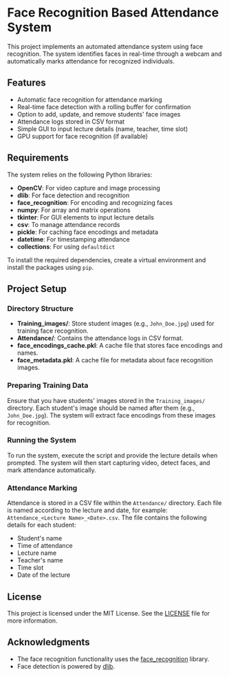 # Face Recognition Based Attendance System

This project implements an automated attendance system using face recognition. The system identifies faces in real-time through a webcam and automatically marks attendance for recognized individuals.

## Features

- Automatic face recognition for attendance marking
- Real-time face detection with a rolling buffer for confirmation
- Option to add, update, and remove students' face images
- Attendance logs stored in CSV format
- Simple GUI to input lecture details (name, teacher, time slot)
- GPU support for face recognition (if available)

## Requirements

The system relies on the following Python libraries:

- **OpenCV**: For video capture and image processing
- **dlib**: For face detection and recognition
- **face_recognition**: For encoding and recognizing faces
- **numpy**: For array and matrix operations
- **tkinter**: For GUI elements to input lecture details
- **csv**: To manage attendance records
- **pickle**: For caching face encodings and metadata
- **datetime**: For timestamping attendance
- **collections**: For using `defaultdict`

To install the required dependencies, create a virtual environment and install the packages using `pip`.

## Project Setup

### Directory Structure

- **Training_images/**: Store student images (e.g., `John_Doe.jpg`) used for training face recognition.
- **Attendance/**: Contains the attendance logs in CSV format.
- **face_encodings_cache.pkl**: A cache file that stores face encodings and names.
- **face_metadata.pkl**: A cache file for metadata about face recognition images.

### Preparing Training Data

Ensure that you have students' images stored in the `Training_images/` directory. Each student's image should be named after them (e.g., `John_Doe.jpg`). The system will extract face encodings from these images for recognition.

### Running the System

To run the system, execute the script and provide the lecture details when prompted. The system will then start capturing video, detect faces, and mark attendance automatically.

### Attendance Marking

Attendance is stored in a CSV file within the `Attendance/` directory. Each file is named according to the lecture and date, for example: `Attendance_<Lecture Name>_<Date>.csv`. The file contains the following details for each student:

- Student's name
- Time of attendance
- Lecture name
- Teacher's name
- Time slot
- Date of the lecture

## License

This project is licensed under the MIT License. See the [LICENSE](LICENSE) file for more information.

## Acknowledgments

- The face recognition functionality uses the [face_recognition](https://github.com/ageitgey/face_recognition) library.
- Face detection is powered by [dlib](http://dlib.net/).
